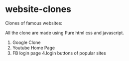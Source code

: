 # website-clones
Clones of famous websites:

All the clone are made using Pure html css and javascript.

1. Google Clone
2. Youtube Home Page 
3. FB login page
4.login buttons of popular sites
